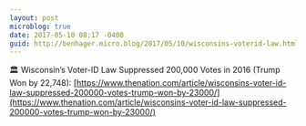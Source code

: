 ```yaml
---
layout: post
microblog: true
date: 2017-05-10 08:17 -0400
guid: http://benhager.micro.blog/2017/05/10/wisconsins-voterid-law.html
---
```

🏛 Wisconsin’s Voter-ID Law Suppressed 200,000 Votes in 2016 (Trump Won by 22,748): [https://www.thenation.com/article/wisconsins-voter-id-law-suppressed-200000-votes-trump-won-by-23000/](https://www.thenation.com/article/wisconsins-voter-id-law-suppressed-200000-votes-trump-won-by-23000/)
